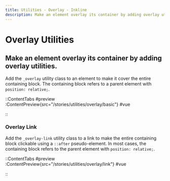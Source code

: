 ```yaml
---
title: Utilities - Overlay - Inkline
description: Make an element overlay its container by adding overlay utilities. 
---
```


# Overlay Utilities
## Make an element overlay its container by adding overlay utilities. 

Add the `_overlay` utility class to an element to make it cover the entire containing block. The containing block refers to a parent element with `position: relative;`.

::ContentTabs
#preview
:ContentPreview{src="/stories/utilities/overlay/basic"}
#vue
<!-- Autodocs{src="@inkline/inkline/stories/utilities/overlay/basic.raw.vue" lang="vue"} -->
::


### Overlay Link
Add the `_overlay-link` utility class to a link to make the entire containing block clickable using a `::after` pseudo-element. In most cases, the containing block refers to the parent element with `position: relative;`.

::ContentTabs
#preview
:ContentPreview{src="/stories/utilities/overlay/link"}
#vue
<!-- Autodocs{src="@inkline/inkline/stories/utilities/overlay/link.raw.vue" lang="vue"} -->
::
